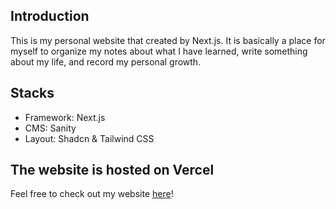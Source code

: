 ## Introduction

This is my personal website that created by Next.js. It is basically a place for myself to organize my notes about what I have learned, write something about my life, and record my personal growth.

## Stacks

- Framework: Next.js
- CMS: Sanity
- Layout: Shadcn & Tailwind CSS

## The website is hosted on Vercel

Feel free to check out my website [here](https://personal-website-hazel-gamma.vercel.app/)!